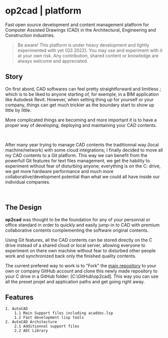 # op2cad | platform

Fast open source development and content management platform for Computer Assisted Drawings (CAD) in the Architectural, Engineering and Construction industries.

> Be aware! This platform is under heavy development and lightly experimented with yet (Q3 2022). You may use and experiment with it at your own risk. Any contribution, shared content or knowledge are always welcome and appreciated.

## Story

On first abord, CAD softwares can feel pretty straightforward and limitless ; which is to be liked to anyone starting of, for exemple, in a BIM application like Autodesk Revit. However, when setting thing up for yourself or your company, things can get much trickier as the boundary start to show up little by little.

More complicated things are becoming and more important it is to have a proper way of developing, deploying and maintaining your CAD contents.

&nbsp;

After many year trying to manage CAD contents the traditionnal way (local machine/network) with some cloud integrations; I finally decided to move all my CAD contents to a Git platform. This way we can benefit from the powerfull Git features for text files management, we get the hability to experiment without fear of disturbing anyone; everything is on the C: drive, we get more hardware performance and much more collaborative/development potential than what we could all have inside our individual companies.

&nbsp;

## The Design

**op2cad** was thought to be the foundation for any of your personnal or office standard in order to quickly and easily jump-in to CAD with premium collaborative contents complementing the software original contents.

Using Git features, all the CAD contents can be stored directly on the C drive instead of a shared cloud or local server, allowing everyone to experiment on there own machine without fear to disturbed other people work and synchronized back only the finished quality contents.

The current prefered way to work is to "Fork" the [main repository](https://github.com/op2-platforms/op2cad/edit/main) to your own or company GitHub account and clone this newly made repository to your C drive in a GitHub folder: [C:\GitHub\op2cad]. This way you can use all the preset projet and application paths and get going right away.

## Features

```features
1. AutoCAD
    1.1 Main Support files including acaddoc.lsp
    1.2 Fast development lisp tools
2. AutoCAD Architecture
    2.1 Additionnal support files
    2.2 AEC Library
```
